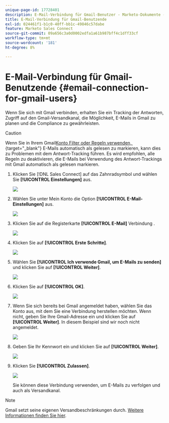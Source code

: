 ```yaml
---
unique-page-id: 17728401
description: E-Mail-Verbindung für Gmail-Benutzer - Marketo-Dokumente - Produktdokumentation
title: E-Mail-Verbindung für Gmail-Benutzende
exl-id: 024461f1-b1c0-40ff-bb1c-49846c57dabe
feature: Marketo Sales Connect
source-git-commit: 09a656c3a0d0002edfa1a61b987bff4c1dff33cf
workflow-type: tm+mt
source-wordcount: '181'
ht-degree: 8%

---
```


# E-Mail-Verbindung für Gmail-Benutzende {#email-connection-for-gmail-users}

Wenn Sie sich mit Gmail verbinden, erhalten Sie ein Tracking der Antworten, Zugriff auf den Gmail-Versandkanal, die Möglichkeit, E-Mails in Gmail zu planen und die Compliance zu gewährleisten.

>[!CAUTION]
>
>Wenn Sie in Ihrem Gmail[Konto Filter oder Regeln verwenden, &#x200B;](https://support.google.com/mail/answer/6579?hl=en#zippy=%2Ccreate-a-filter%2Cedit-or-delete-filters){target="_blank"} E-Mails automatisch als gelesen zu markieren, kann dies zu Problemen mit dem Antwort-Tracking führen. Es wird empfohlen, alle Regeln zu deaktivieren, die E-Mails bei Verwendung des Antwort-Trackings mit Gmail automatisch als gelesen markieren.

1. Klicken Sie [!DNL Sales Connect] auf das Zahnradsymbol und wählen Sie **[!UICONTROL Einstellungen]** aus.

   ![](assets/one.png)

1. Wählen Sie unter Mein Konto die Option **[!UICONTROL E-Mail-Einstellungen]** aus.

   ![](assets/two.png)

1. Klicken Sie auf die Registerkarte **[!UICONTROL E-Mail]** Verbindung .

   ![](assets/three.png)

1. Klicken Sie auf **[!UICONTROL Erste Schritte]**.

   ![](assets/four.png)

1. Wählen Sie **[!UICONTROL Ich verwende Gmail, um E-Mails zu senden]** und klicken Sie auf **[!UICONTROL Weiter]**.

   ![](assets/five.png)

1. Klicken Sie auf **[!UICONTROL OK]**.

   ![](assets/six.png)

1. Wenn Sie sich bereits bei Gmail angemeldet haben, wählen Sie das Konto aus, mit dem Sie eine Verbindung herstellen möchten. Wenn nicht, geben Sie Ihre Gmail-Adresse ein und klicken Sie auf **[!UICONTROL Weiter]**. In diesem Beispiel sind wir noch nicht angemeldet.

   ![](assets/seven.png)

1. Geben Sie Ihr Kennwort ein und klicken Sie auf **[!UICONTROL Weiter]**.

   ![](assets/eight.png)

1. Klicken Sie **[!UICONTROL Zulassen]**.

   ![](assets/nine.png)

   Sie können diese Verbindung verwenden, um E-Mails zu verfolgen und auch als Versandkanal.

>[!NOTE]
>
>Gmail setzt seine eigenen Versandbeschränkungen durch. [Weitere Informationen finden Sie hier](/help/marketo/product-docs/marketo-sales-connect/email/email-delivery/email-connection-throttling.md#email-provider-limits).
